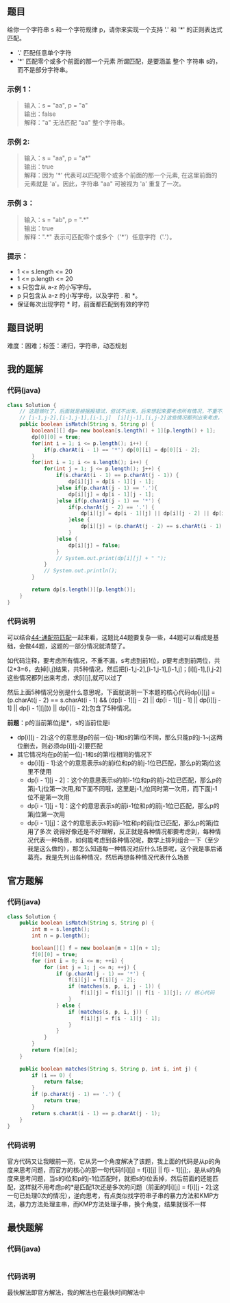 ## 题目
给你一个字符串 s 和一个字符规律 p，请你来实现一个支持 '.' 和 '*' 的正则表达式匹配。

- '.' 匹配任意单个字符
- '*' 匹配零个或多个前面的那一个元素
所谓匹配，是要涵盖 整个 字符串 s的，而不是部分字符串。
### 示例 1：
> 输入：s = "aa", p = "a"  
> 输出：false  
> 解释："a" 无法匹配 "aa" 整个字符串。  
### 示例 2:
> 输入：s = "aa", p = "a*"    
> 输出：true  
> 解释：因为 '*' 代表可以匹配零个或多个前面的那一个元素, 在这里前面的元素就是 'a'。因此，字符串 "aa" 可被视为 'a' 重复了一次。
### 示例 3：
> 输入：s = "ab", p = ".*"  
> 输出：true  
> 解释：".\*" 表示可匹配零个或多个（'\*'）任意字符（'.'）。  
### 提示：
- 1 <= s.length <= 20
- 1 <= p.length <= 20
- s 只包含从 a-z 的小写字母。
- p 只包含从 a-z 的小写字母，以及字符 . 和 *。
- 保证每次出现字符 * 时，前面都匹配到有效的字符
## 题目说明
难度：困难；标签：递归，字符串，动态规划
## 我的题解
### 代码(java)
```java
class Solution {
    // 这题做吐了，后面就是根据报错试，但试不出来，后来想起来要考虑所有情况，不重不漏，s考虑到前1位，p要考虑到前两位，共(2*3=6，去掉[i,j]结果，共5种情况，然后把
    // [i-1,j-2],[i-1,j-1],[i-1,j]  [i][j-1],[i,j-2]这些情况都列出来考虑，求[i][j],然后就过了
    public boolean isMatch(String s, String p) {
        boolean[][] dp= new boolean[s.length() + 1][p.length() + 1];
        dp[0][0] = true;
        for(int i = 1; i <= p.length(); i++) {
            if(p.charAt(i - 1) == '*') dp[0][i] = dp[0][i - 2];
        }
        for(int i = 1; i <= s.length(); i++) {
            for(int j = 1; j <= p.length(); j++) {
                if(s.charAt(i - 1) == p.charAt(j - 1)) {
                    dp[i][j] = dp[i - 1][j - 1];
                }else if(p.charAt(j - 1) == '.'){
                    dp[i][j] = dp[i - 1][j - 1];
                }else if(p.charAt(j - 1) == '*') {
                    if(p.charAt(j - 2) == '.') {
                        dp[i][j] = dp[i - 1][j] || dp[i][j - 2] || dp[i - 1][j - 2]; // 这一句即44题的那一行核心代码，可以看44题的代码说明
                    }else {
                        dp[i][j] = (p.charAt(j - 2) == s.charAt(i - 1) && (dp[i - 1][j - 2] || dp[i - 1][j - 1] || dp[i][j - 1] || dp[i - 1][j])) || dp[i][j - 2]; // 本题的核心代码
                    }
                }else {
                    dp[i][j] = false;
                }
                // System.out.print(dp[i][j] + " ");
            }
            // System.out.println();
        }

        return dp[s.length()][p.length()];
    }
}
```
### 代码说明
可以结合[44-通配符匹配](https://github.com/zhangxinren1989/leetcode-letscode/blob/main/column/regex/question/44-%E9%80%9A%E9%85%8D%E7%AC%A6%E5%8C%B9%E9%85%8D.md)一起来看，这题比44题要复杂一些，44题可以看成是基础，会做44题，这题的一部分情况就清楚了。

如代码注释，要考虑所有情况，不重不漏，s考虑到前1位，p要考虑到前两位，共(2*3=6，去掉[i,j]结果，共5种情况，然后把[i-1,j-2],[i-1,j-1],[i-1,j]；[i][j-1],[i,j-2]这些情况都列出来考虑，求[i][j],就可以过了

然后上面5种情况分别是什么意思呢，下面就说明一下本题的核心代码dp[i][j] = (p.charAt(j - 2) == s.charAt(i - 1) && (dp[i - 1][j - 2] || dp[i - 1][j - 1] || dp[i][j - 1] || dp[i - 1][j])) || dp[i][j - 2];包含了5种情况。

**前题**：p的当前第位j是*，s的当前位是i

- dp[i][j - 2]:这个的意思是p的前一位j-1和s的第i位不同，那么只能p的j-1~j这两位删去，则必须dp[i][j-2]要匹配
- 其它情况均在p的前一位j-1和s的第i位相同的情况下
  - dp[i][j - 1]:这个的意思表示s的前i位和p的前j-1位已匹配，那么p的第j位这里不使用
  - dp[i - 1][j - 2]：这个的意思表示s的前i-1位和p的前j-2位已匹配，那么p的第j-1,j位第一次用,和下面不同哦，这里是j-1,j位同时第一次用，而下面j-1位不是第一次用
  - dp[i - 1][j - 1]：这个的意思表示s的前i-1位和p的前j-1位已匹配，那么p的第j位第一次用
  - dp[i - 1][j]：这个的意思表示s的前i-1位和p的前j位已匹配，那么p的第j位用了多次
说得好像还是不好理解，反正就是各种情况都要考虑到，每种情况代表一种场景，如何能考虑到各种情况呢，数学上排列组合一下（至少我是这么做的），那怎么知道每一种情况对应什么场景呢，这个我是事后诸葛亮，我是先列出各种情况，然后再想各种情况代表什么场景
## 官方题解
### 代码(java)
```java
class Solution {
    public boolean isMatch(String s, String p) {
        int m = s.length();
        int n = p.length();

        boolean[][] f = new boolean[m + 1][n + 1];
        f[0][0] = true;
        for (int i = 0; i <= m; ++i) {
            for (int j = 1; j <= n; ++j) {
                if (p.charAt(j - 1) == '*') {
                    f[i][j] = f[i][j - 2];
                    if (matches(s, p, i, j - 1)) {
                        f[i][j] = f[i][j] || f[i - 1][j]; // 核心代码
                    }
                } else {
                    if (matches(s, p, i, j)) {
                        f[i][j] = f[i - 1][j - 1];
                    }
                }
            }
        }
        return f[m][n];
    }

    public boolean matches(String s, String p, int i, int j) {
        if (i == 0) {
            return false;
        }
        if (p.charAt(j - 1) == '.') {
            return true;
        }
        return s.charAt(i - 1) == p.charAt(j - 1);
    }
}

```
### 代码说明
官方代码又让我眼前一亮，它从另一个角度解决了该题，我上面的代码是从p的角度来思考问题，而官方的核心的那一句代码f[i][j] = f[i][j] || f[i - 1][j];，是从s的角度来思考问题，当s的i位和p的j-1位匹配时，就把s的i位丢掉，然后前面的还能匹配，这样就不用考虑p的*是匹配1次还是多次的问题（前面的f[i][j] = f[i][j - 2];这一句已处理0次的情况），逆向思考，有点类似找字符串子串的暴力方法和KMP方法，暴力方法处理主串，而KMP方法处理子串，换个角度，结果就很不一样
## 最快题解
### 代码(java)
```java

```
### 代码说明
最快解法即官方解法，我的解法也在最快时间解法中
